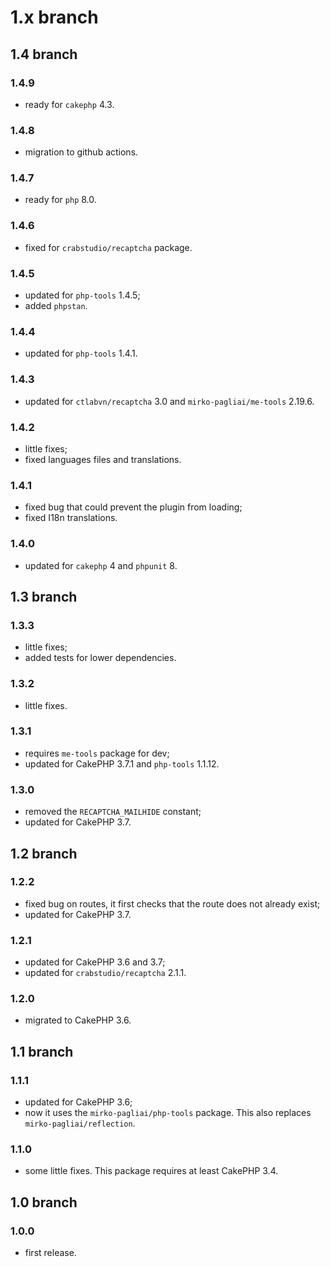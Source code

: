 # 1.x branch
## 1.4 branch
### 1.4.9
* ready for `cakephp` 4.3.

### 1.4.8
* migration to github actions.

### 1.4.7
* ready for `php` 8.0.

### 1.4.6
* fixed for `crabstudio/recaptcha` package.

### 1.4.5
* updated for `php-tools` 1.4.5;
* added `phpstan`.

### 1.4.4
* updated for `php-tools` 1.4.1.

### 1.4.3
* updated for `ctlabvn/recaptcha` 3.0 and `mirko-pagliai/me-tools` 2.19.6.

### 1.4.2
* little fixes;
* fixed languages files and translations.

### 1.4.1
* fixed bug that could prevent the plugin from loading;
* fixed I18n translations.

### 1.4.0
* updated for `cakephp` 4 and `phpunit` 8.

## 1.3 branch
### 1.3.3
* little fixes;
* added tests for lower dependencies.

### 1.3.2
* little fixes.

### 1.3.1
* requires `me-tools` package for dev;
* updated for CakePHP 3.7.1 and `php-tools` 1.1.12.

### 1.3.0
* removed the `RECAPTCHA_MAILHIDE` constant;
* updated for CakePHP 3.7.

## 1.2 branch
### 1.2.2
* fixed bug on routes, it first checks that the route does not already exist;
* updated for CakePHP 3.7.

### 1.2.1
* updated for CakePHP 3.6 and 3.7;
* updated for `crabstudio/recaptcha` 2.1.1.

### 1.2.0
* migrated to CakePHP 3.6.

## 1.1 branch
### 1.1.1
* updated for CakePHP 3.6;
* now it uses the `mirko-pagliai/php-tools` package. This also replaces
    `mirko-pagliai/reflection`.

### 1.1.0
* some little fixes. This package requires at least CakePHP 3.4.

## 1.0 branch
### 1.0.0
* first release.
